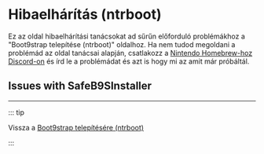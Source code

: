# Hibaelhárítás (ntrboot)

Ez az oldal hibaelhárítási tanácsokat ad sűrűn előforduló problémákhoz a "Boot9strap telepítése (ntrboot)" oldalhoz. Ha nem tudod megoldani a problémád az oldal tanácsai alapján, csatlakozz a [Nintendo Homebrew-hoz Discord-on](https://discord.gg/MWxPgEp) és írd le a problémádat és azt is hogy mi az amit már próbáltál.

## Issues with SafeB9SInstaller

<!--@include: ./_include/troubleshooting-sb9si-firm.md -->

<!--@include: ./_include/troubleshooting-sb9si-common.md -->

<!--@include: ./_include/troubleshooting-get-help-common.md -->

---

::: tip

Vissza a [Boot9strap telepítésére (ntrboot)](installing-boot9strap-\(ntrboot\))

:::

<!--@include: ./_include/troubleshooting-return.md -->
